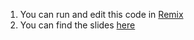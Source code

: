 1. You can run and edit this code in [Remix](https://remix.ethereum.org/)
2. You can find the slides [here](https://docs.google.com/presentation/d/1ZStZavM44TM_uXoZyRS-hl5z0b1TfzfcgXomriNW0IA/edit?usp=sharing)
